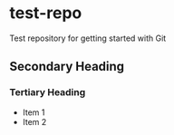 test-repo
=========

Test repository for getting started with Git
## Secondary Heading
### Tertiary Heading

* Item 1
* Item 2
